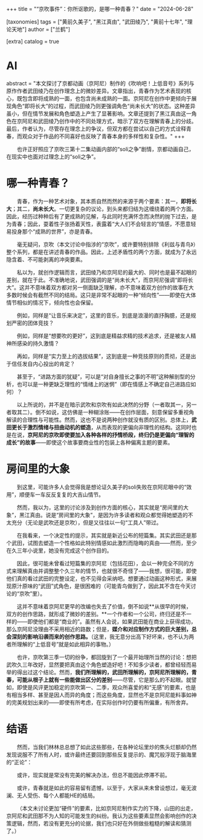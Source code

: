 +++
title = "“京吹事件”：你所讴歌的，是哪一种青春？"
date = "2024-06-28"

[taxonomies]
tags = ["黄前久美子", "黑江真由", "武田绫乃", "黄前十七年", "理论天地"]
author = ["兰鹤"]

[extra]
catalog = true
# AI 
abstract = "本文探讨了京都动画（京阿尼）制作的《吹响吧！上低音号》系列与原作作者武田绫乃在创作理念上的微妙差异。文章指出，青春作为艺术表现的核心，既包含即将成熟的一面，也包含尚未成熟的一面。京阿尼在创作中更倾向于展现角色“即将长大”的过程，而武田绫乃则更强调角色“尚未长大”的状态。这种差异虽小，但在情节发展和角色塑造上产生了显著影响。文章还提到了黑江真由这一角色在京阿尼和武田绫乃创作中的不同处理方式，暗示了双方在理解青春上的分歧。最后，作者认为，尽管存在理念上的争议，但双方都在尝试以自己的方式诠释青春，而观众对于作品的不同喜好也反映了青春本身的多样性和复杂性。"
+++


&emsp;&emsp;也许正好照应了京吹三第十二集动画内部的“soli之争”剧情，京都动画自己，在现实中也面对过理念上的“soli之争”。

# 哪一种青春？

&emsp;&emsp;青春，作为一种艺术对象，其本质自然而然的来源于两个要素：其一，**即将长大**；其二，**尚未长大**。一切更复杂的议论，到头来都归结为这缠绕着的两个方面。因此，经历过种种后有了更成熟的见解，与此同时充满怀念而决然的抛下过去，是为青春；因此，耍着性子张扬着天性，表露着“大人们不会轻言的”情感，不愿意轻易投身那个“成熟的世界”，亦是青春。

&emsp;&emsp;毫无疑问，京吹（本文讨论中指涉的“京吹”，或许要特别排除《利兹与青鸟》）整个系列，都是在讲述青春的作品。因此，上述矛盾性的两个方面，就成为了永远隐含着、不可能剥离的冲突要素。

&emsp;&emsp;私以为，就创作逻辑而言，武田绫乃和京阿尼的最大的、同时也是最不起眼的差别，就在于此。不准确地说，武田强调的是“尚未长大”，而京阿尼强调“即将长大”。这并不意味着双方都对另一侧面缺乏理解，亦不意味着双方创作的故事在大多数时候会有截然不同的结局。这只是非常不起眼的一种“倾向性”——即使在大体情节相似的情况下，倾向性也会保留。

&emsp;&emsp;例如，同样是“让音乐来决定”，这里的音乐，到底是浪漫的直抒胸臆，还是规划严密的团体竞技？

&emsp;&emsp;例如，同样是“想要吹的更好”，这到底是精益求精的技术追求，还是被友人精神所感染的持久激情？

&emsp;&emsp;再如，同样是“实力至上的选拔结果”，这到底是一种竞技原则的贯彻，还是出于信任发自内心投出的肯定？

&emsp;&emsp;甚至于，“进路方面的犹疑”，可以是“对自身擅长之事的不明”这种解剖型的分析，也可以是一种更缺乏理性的“情绪上的迷惘”（即在情感上不确定自己进路应如何）？

&emsp;&emsp;以上所说的，并不是在暗示武吹和京吹有如此决然的分野（一者取其一，另一者取其二）。倒不如说，这仿佛是一种糊涂账——在创作层面，刻意保留多重视角解读的合理性与可能性。然而，这也不是说两种创作就没有质的区别。总体上，**武田更长于激烈情绪与扭曲动机的塑造**，从而表现的更偏向非理性的结构。这同时也是在说，**京阿尼的京吹即使要加入各种各样的抒情桥段，终归仍是更偏向“理智的成长”的故事**——即使这个故事要商业性的包装上各种偏离主题的要素。

# 房间里的大象

&emsp;&emsp;到这里，可能许多人会觉得我是想论证久美子的soli失败在京阿尼眼中的“效用”，顺便车一车反反复复的大吉山情节。

&emsp;&emsp;然而，我以为，这里的讨论涉及到创作方面的核心，其实就是“房间里的大象”，黑江真由。说是“房间里的大象”，是因为许多读者和观众都觉得她塑造的不太充分（无论是武吹还是京吹），但是又往往以一句“工具人”带过。

&emsp;&emsp;在我看来，一个决定性的提示，其实就是新近公布的短篇集。其实武田还是那个武田，试图去塑造一个性格如此特别情感如此激烈而隐晦的真由——然而，至少在久三年小说里，她没有完成这个创作目的。

&emsp;&emsp;因此，很可能未曾看过短篇集的京阿尼（包括花田），会以一种完全不同的方式来理解真由并调整整个久三年的情节，也就很不奇怪了——我想，很可能，即使他们真的看过武田的完整设定，也不见得会采纳吧。想要通过动画这种形式，来展现原汁原味的“武田”式角色，是很困难的（可能青鸟做到了，因此其不含在今天讨论的“京吹”里）。

&emsp;&emsp;这并不意味着京阿尼更早的改编也失去了价值，倒不如说**从很早的时候，双方的创作思路，就形成了微妙的差别。**一个作者和一个公司，终归还是不一样的——即使他们都是“商业的”。虽然有人会说，如果武田能在商业上获得成功，那么京阿尼没理由不采用相近的路数；但是，**媒介和对应制作方式的巨大差别，总会深刻的影响沿袭而来的创作思路。**（这里，我无意分出高下好坏来，也不认为两者所理解的“上低音号”就是如此相异的事物。）

&emsp;&emsp;也许，京吹第三季一切的纷争，都回旋到了一个最开始理所当然的讨论：想把武吹久三年改好，显然要把真由这个角色塑造好吧！不知多少读者，都曾经轻而易举的得出过这个结论。然而，**我们所理解的，武田所理解的，京阿尼所理解的，青春，可能从根子上就有一些能做出区分的差别**——尽管，它是那么的不起眼。就譬如，即使是风评更加稳定的京吹第一、二季，观众所喜爱的和“无感”的要素，也是有相当多样、甚至是因人而异的角度；而这些角度，显然也不是京阿尼能料事如神的完美规划出来的——即使有所考虑，在实际创作时仍要有所偏重，有所舍弃。

# 结语

&emsp;&emsp;然而，当我们林林总总想了如此这些那些，在各种论坛里炒的焦头烂额却仍然发现说服不了所有人时，或许最终还要回到那些反复提示的、魔咒般浮现于脑海里的“正论”：

&emsp;&emsp;或许，现实就是常没有完美的解决办法，但总不能因此停滞不前。

&emsp;&emsp;或许，青春就是如此的容易留有遗憾，以至于，大家从来未曾设想过，毫无波澜、无人受伤、每个人都能HE的结局。

&emsp;&emsp;（本文未讨论更加“硬件”的要素，比如京阿尼制作实力的下降，山田的出走，京阿尼和武田那不为人知的可能发生的纠纷。我认为这些要素显然会影响创作的决策逻辑，然而，若没有更充分的论据，我们也只好在外侧做些粗糙的解读和猜测了。）